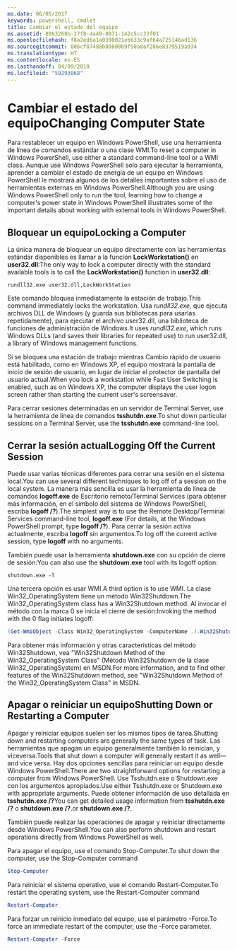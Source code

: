 ```yaml
---
ms.date: 06/05/2017
keywords: powershell, cmdlet
title: Cambiar el estado del equipo
ms.assetid: 8093268b-27f8-4a49-8871-142c5cc33f01
ms.openlocfilehash: f8a2ed6a1a0390021eb633c9af64a725146ad136
ms.sourcegitcommit: 806cf87488b80800b9f50a8af286e8379519a034
ms.translationtype: HT
ms.contentlocale: es-ES
ms.lasthandoff: 04/09/2019
ms.locfileid: "59293068"
---
```

# <a name="changing-computer-state"></a><span data-ttu-id="f48ca-103">Cambiar el estado del equipo</span><span class="sxs-lookup"><span data-stu-id="f48ca-103">Changing Computer State</span></span>

<span data-ttu-id="f48ca-104">Para restablecer un equipo en Windows PowerShell, use una herramienta de línea de comandos estándar o una clase WMI.</span><span class="sxs-lookup"><span data-stu-id="f48ca-104">To reset a computer in Windows PowerShell, use either a standard command-line tool or a WMI class.</span></span> <span data-ttu-id="f48ca-105">Aunque use Windows PowerShell solo para ejecutar la herramienta, aprender a cambiar el estado de energía de un equipo en Windows PowerShell le mostrará algunos de los detalles importantes sobre el uso de herramientas externas en Windows PowerShell.</span><span class="sxs-lookup"><span data-stu-id="f48ca-105">Although you are using Windows PowerShell only to run the tool, learning how to change a computer's power state in Windows PowerShell illustrates some of the important details about working with external tools in Windows PowerShell.</span></span>

## <a name="locking-a-computer"></a><span data-ttu-id="f48ca-106">Bloquear un equipo</span><span class="sxs-lookup"><span data-stu-id="f48ca-106">Locking a Computer</span></span>

<span data-ttu-id="f48ca-107">La única manera de bloquear un equipo directamente con las herramientas estándar disponibles es llamar a la función **LockWorkstation()** en **user32.dll**:</span><span class="sxs-lookup"><span data-stu-id="f48ca-107">The only way to lock a computer directly with the standard available tools is to call the **LockWorkstation()** function in **user32.dll**:</span></span>

```
rundll32.exe user32.dll,LockWorkStation
```

<span data-ttu-id="f48ca-108">Este comando bloquea inmediatamente la estación de trabajo.</span><span class="sxs-lookup"><span data-stu-id="f48ca-108">This command immediately locks the workstation.</span></span> <span data-ttu-id="f48ca-109">Usa *rundll32.exe*, que ejecuta archivos DLL de Windows (y guarda sus bibliotecas para usarlas repetidamente), para ejecutar el archivo user32.dll, una biblioteca de funciones de administración de Windows.</span><span class="sxs-lookup"><span data-stu-id="f48ca-109">It uses *rundll32.exe*, which runs Windows DLLs (and saves their libraries for repeated use) to run user32.dll, a library of Windows management functions.</span></span>

<span data-ttu-id="f48ca-110">Si se bloquea una estación de trabajo mientras Cambio rápido de usuario está habilitado, como en Windows XP, el equipo mostrará la pantalla de inicio de sesión de usuario, en lugar de iniciar el protector de pantalla del usuario actual.</span><span class="sxs-lookup"><span data-stu-id="f48ca-110">When you lock a workstation while Fast User Switching is enabled, such as on Windows XP, the computer displays the user logon screen rather than starting the current user's screensaver.</span></span>

<span data-ttu-id="f48ca-111">Para cerrar sesiones determinadas en un servidor de Terminal Server, use la herramienta de línea de comandos **tsshutdn.exe**.</span><span class="sxs-lookup"><span data-stu-id="f48ca-111">To shut down particular sessions on a Terminal Server, use the **tsshutdn.exe** command-line tool.</span></span>

## <a name="logging-off-the-current-session"></a><span data-ttu-id="f48ca-112">Cerrar la sesión actual</span><span class="sxs-lookup"><span data-stu-id="f48ca-112">Logging Off the Current Session</span></span>

<span data-ttu-id="f48ca-113">Puede usar varias técnicas diferentes para cerrar una sesión en el sistema local.</span><span class="sxs-lookup"><span data-stu-id="f48ca-113">You can use several different techniques to log off of a session on the local system.</span></span> <span data-ttu-id="f48ca-114">La manera más sencilla es usar la herramienta de línea de comandos **logoff.exe** de Escritorio remoto/Terminal Services (para obtener más información, en el símbolo del sistema de Windows PowerShell, escriba **logoff /?**).</span><span class="sxs-lookup"><span data-stu-id="f48ca-114">The simplest way is to use the Remote Desktop/Terminal Services command-line tool, **logoff.exe** (For details, at the Windows PowerShell prompt, type **logoff /?**).</span></span> <span data-ttu-id="f48ca-115">Para cerrar la sesión activa actualmente, escriba **logoff** sin argumentos.</span><span class="sxs-lookup"><span data-stu-id="f48ca-115">To log off the current active session, type **logoff** with no arguments.</span></span>

<span data-ttu-id="f48ca-116">También puede usar la herramienta **shutdown.exe** con su opción de cierre de sesión:</span><span class="sxs-lookup"><span data-stu-id="f48ca-116">You can also use the **shutdown.exe** tool with its logoff option:</span></span>

```
shutdown.exe -l
```

<span data-ttu-id="f48ca-117">Una tercera opción es usar WMI.</span><span class="sxs-lookup"><span data-stu-id="f48ca-117">A third option is to use WMI.</span></span> <span data-ttu-id="f48ca-118">La clase Win32_OperatingSystem tiene un método Win32Shutdown.</span><span class="sxs-lookup"><span data-stu-id="f48ca-118">The Win32_OperatingSystem class has a Win32Shutdown method.</span></span> <span data-ttu-id="f48ca-119">Al invocar el método con la marca 0 se inicia el cierre de sesión:</span><span class="sxs-lookup"><span data-stu-id="f48ca-119">Invoking the method with the 0 flag initiates logoff:</span></span>

```powershell
(Get-WmiObject -Class Win32_OperatingSystem -ComputerName .).Win32Shutdown(0)
```

<span data-ttu-id="f48ca-120">Para obtener más información y otras características del método Win32Shutdown, vea "Win32Shutdown Method of the Win32_OperatingSystem Class" (Método Win32Shutdown de la clase Win32_OperatingSystem) en MSDN.</span><span class="sxs-lookup"><span data-stu-id="f48ca-120">For more information, and to find other features of the Win32Shutdown method, see "Win32Shutdown Method of the Win32_OperatingSystem Class" in MSDN.</span></span>

## <a name="shutting-down-or-restarting-a-computer"></a><span data-ttu-id="f48ca-121">Apagar o reiniciar un equipo</span><span class="sxs-lookup"><span data-stu-id="f48ca-121">Shutting Down or Restarting a Computer</span></span>

<span data-ttu-id="f48ca-122">Apagar y reiniciar equipos suelen ser los mismos tipos de tarea.</span><span class="sxs-lookup"><span data-stu-id="f48ca-122">Shutting down and restarting computers are generally the same types of task.</span></span> <span data-ttu-id="f48ca-123">Las herramientas que apagan un equipo generalmente también lo reinician, y viceversa.</span><span class="sxs-lookup"><span data-stu-id="f48ca-123">Tools that shut down a computer will generally restart it as well—and vice versa.</span></span> <span data-ttu-id="f48ca-124">Hay dos opciones sencillas para reiniciar un equipo desde Windows PowerShell.</span><span class="sxs-lookup"><span data-stu-id="f48ca-124">There are two straightforward options for restarting a computer from Windows PowerShell.</span></span> <span data-ttu-id="f48ca-125">Use Tsshutdn.exe o Shutdown.exe con los argumentos apropiados.</span><span class="sxs-lookup"><span data-stu-id="f48ca-125">Use either Tsshutdn.exe or Shutdown.exe with appropriate arguments.</span></span> <span data-ttu-id="f48ca-126">Puede obtener información de uso detallada en **tsshutdn.exe /?**</span><span class="sxs-lookup"><span data-stu-id="f48ca-126">You can get detailed usage information from **tsshutdn.exe /?**</span></span> <span data-ttu-id="f48ca-127">o **shutdown.exe /?**.</span><span class="sxs-lookup"><span data-stu-id="f48ca-127">or **shutdown.exe /?**.</span></span>

<span data-ttu-id="f48ca-128">También puede realizar las operaciones de apagar y reiniciar directamente desde Windows PowerShell.</span><span class="sxs-lookup"><span data-stu-id="f48ca-128">You can also perform shutdown and restart operations directly from Windows PowerShell as well.</span></span>

<span data-ttu-id="f48ca-129">Para apagar el equipo, use el comando Stop-Computer.</span><span class="sxs-lookup"><span data-stu-id="f48ca-129">To shut down the computer, use the Stop-Computer command</span></span>

```powershell
Stop-Computer
```

<span data-ttu-id="f48ca-130">Para reiniciar el sistema operativo, use el comando Restart-Computer.</span><span class="sxs-lookup"><span data-stu-id="f48ca-130">To restart the operating system, use the Restart-Computer command</span></span>

```powershell
Restart-Computer
```

<span data-ttu-id="f48ca-131">Para forzar un reinicio inmediato del equipo, use el parámetro -Force.</span><span class="sxs-lookup"><span data-stu-id="f48ca-131">To force an immediate restart of the computer, use the -Force parameter.</span></span>

```powershell
Restart-Computer -Force
```
